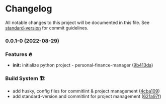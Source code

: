 # Changelog

All notable changes to this project will be documented in this file. See [standard-version](https://github.com/conventional-changelog/standard-version) for commit guidelines.

### 0.0.1-0 (2022-08-29)


### Features 🔥

* **init:** initialize python project - personal-finance-manager ([9b413da](https://github.com/tks18/personal-finance-manager/commit/9b413daa64a0777089239d516a12fa335a9d68bd))


### Build System 🏗

* add husky, config files for commitlint & project management ([4cba109](https://github.com/tks18/personal-finance-manager/commit/4cba1092fa24fdebc3082fa876f7d1f4494210d7))
* add standard-version and commitlint for project management ([621a97f](https://github.com/tks18/personal-finance-manager/commit/621a97f0856abde76dec68736f22c428d9eee88e))
